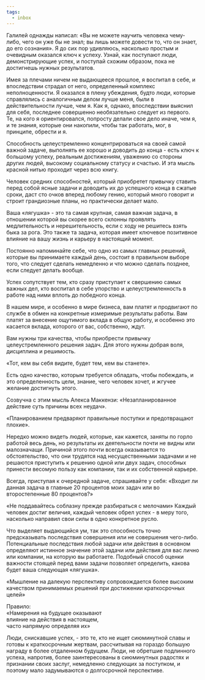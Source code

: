 ```yaml
---
tags:
  - inbox
---
```


Галилей однажды написал: «Вы не можете научить человека чему-либо, чего он уже бы не знал; вы лишь можете довести то, что он знает, до его сознания».
Я до сих пор удивляюсь, насколько простым и очевидным оказался ключ к успеху. Узнай, как поступают люди, демонстрирующие успех, и поступай схожим образом, пока не достигнешь нужных результатов.

Имея за плечами ничем не выдающееся прошлое, я воспитал в себе, и впоследствии страдал от него, определенный комплекс неполноценности. Я оказался в плену убеждения, будто люди, которые справлялись с аналогичным делом лучше меня, были в действительности лучше, чем я. Как я, однако, впоследствии выяснил для себя, последнее совершенно необязательно следует из первого. Те, на кого я ориентировался, попросту делали свое дело иначе, чем я, и те знания, которые они накопили, чтобы так работать, мог, в принципе, обрести и я.

Способность целеустремленно концентрироваться на своей самой важной задаче, выполнять ее хорошо и доводить до конца - есть ключ к большому успеху, реальным достижениям, уважению со стороны других людей, высокому социальному статусу и счастью. И эта мысль красной нитью проходит через всю книгу.

Человек средних способностей, который приобретет привычку ставить перед собой ясные задачи и доводить их до успешного конца в сжатые сроки, даст сто очков вперед любому гению, который много говорит и строит грандиозные планы, но практически делает мало.

Ваша «лягушка» - это та самая крупная, самая важная задача, в отношении которой вы скорее всего склонны проявлять медлительность и нерешительность, если с ходу не решитесь взять быка за рога. Это также та задача, которая имеет ключевое позитивное влияние на вашу жизнь и карьеру в настоящий момент.

Постоянно напоминайте себе, что одно из самых главных решений, которые вы принимаете каждый день, состоит в правильном выборе того, что следует сделать немедленно и что можно сделать позднее, если следует делать вообще.

Успех сопутствует тем, кто сразу приступает к свершению самых важных дел, кто воспитал в себе упорство и целеустремленность в работе над ними вплоть до победного конца.

В нашем мире, и особенно в мире бизнеса, вам платят и продвигают по службе в обмен на конкретные измеримые результаты работы. Вам платят за внесение ощутимого вклада в общую работу, и особенно это касается вклада, которого от вас, собственно, ждут.

Вам нужны три качества, чтобы приобрести привычку целеустремленного решения задач. Для этого нужны добрая воля, дисциплина и решимость.

«Тот, кем вы себя видите, будет тем, кем вы станете».

Есть одно качество, которым требуется
обладать, чтобы побеждать, и это
определенность цели, знание, чего человек
хочет, и жгучее желание достигнуть этого.

Созвучна с этим мысль Алекса Маккензи: «Незапланированное действие суть причины всех неудач».

«Планированием предваряют правильные поступки и предотвращают плохие».

Нередко можно видеть людей, которые, как кажется, заняты по горло работой весь день, но результаты их деятельности почти не видны или малозначащи. Причиной этого почти всегда оказывается то обстоятельство, что они трудятся над несущественными задачами и не решаются приступить к решению одной или двух задач, способных принести весомую пользу как компании, так и их собственной карьере.

Всегда, приступая к очередной задаче, спрашивайте у себя: «Входит ли данная задача в главные 20 процентов моих задач или во второстепенные 80 процентов?»

«Не поддавайтесь соблазну 
 прежде разбираться с мелочами»
Каждый человек достиг величия, каждый
человек обрел успех - в меру того, насколько
направил свои силы в одно конкретное русло.

Что выделяет выдающийся ум, так это способность точно предсказывать последствия совершения или не совершения чего-либо. Потенциальные последствия любой задачи или действия в основном определяют истинное значение этой задачи или действия для вас лично или компании, на которую вы работаете. Подобный способ оценки важности стоящей перед вами задачи позволяет определить, какова будет ваша следующая «лягушка».

«Мышление на далекую 
 перспективу сопровождается 
 более высоким качеством 
 принимаемых решений 
 при достижении краткосрочных 
 целей»

Правило:  
 «Намерения на будущее оказывают  
 влияние на действия в настоящем,  
 часто напрямую определяя их»

Люди, снискавшие успех, - это те, кто не ищет сиюминутной славы и готовы к краткосрочным жертвам, рассчитывая на гораздо большую награду в более отдаленном будущем. Люди, не обретшие подлинного успеха, напротив, более заинтересованы в сиюминутных радостях и признании своих заслуг, немедленно следующих за поступком, и поэтому мало задумываются о долгосрочной перспективе.